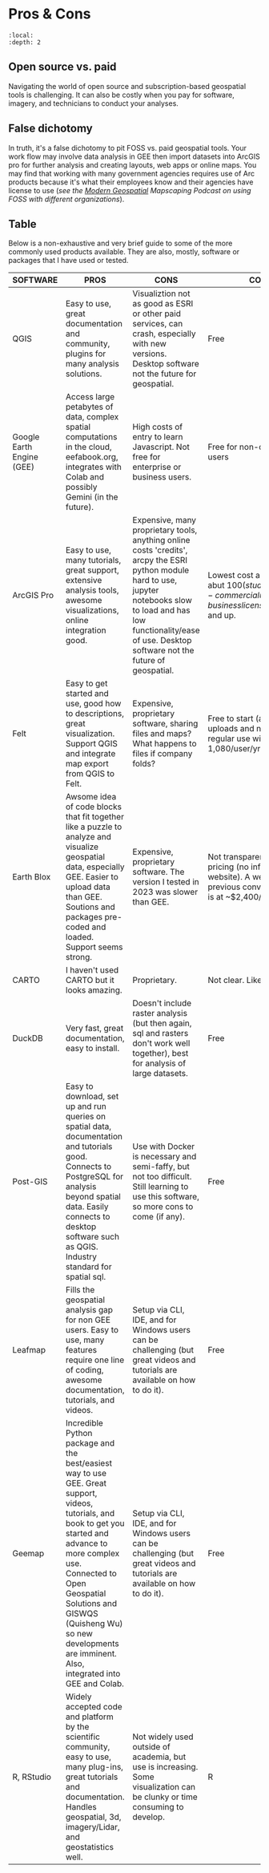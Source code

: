 
# Pros & Cons

```{contents}
:local:
:depth: 2
```

## Open source vs. paid
Navigating the world of open source and subscription-based geospatial tools is challenging. It can also be costly when you pay for software, imagery, and technicians to conduct your analyses. 
## False dichotomy
In truth, it's a false dichotomy to pit FOSS vs. paid geospatial tools. Your work flow may involve data analysis in GEE then import datasets into ArcGIS pro for further analysis and creating layouts, web apps or online maps. You may find that working with many government agencies requires use of Arc products because it's what their employees know and their agencies have license to use (*see the [Modern Geospatial](https://mapscaping.com/podcast/modern-geospatial/) Mapscaping Podcast on using FOSS with different organizations*). 

## Table
Below is a non-exhaustive and very brief guide to some of the more commonly used products available. They are also, mostly, software or packages that I have used or tested.

| **SOFTWARE**              | **PROS**                                                                                                                                                                                                                                                                                             | **CONS**                                                                                                                                                                                                                           | **COST**                                                                                                              |
| ------------------------- | ---------------------------------------------------------------------------------------------------------------------------------------------------------------------------------------------------------------------------------------------------------------------------------------------------- | ---------------------------------------------------------------------------------------------------------------------------------------------------------------------------------------------------------------------------------- | --------------------------------------------------------------------------------------------------------------------- |
| QGIS                      | Easy to use, great documentation and community, plugins for many analysis solutions.                                                                                                                                                                                                                 | Visualiztion not as good as ESRI or other paid services, can crash, especially with new versions. Desktop software not the future for geospatial.                                                                                  | Free                                                                                                                  |
| Google Earth Engine (GEE) | Access large petabytes of data, complex spatial computations in the cloud, eefabook.org, integrates with Colab and possibly Gemini (in the future).                                                                                                                                                  | High costs of entry to learn Javascript. Not free for enterprise or business users.                                                                                                                                                | Free for non-commercial users                                                                                         |
| ArcGIS Pro                | Easy to use, many tutorials, great support, extensive analysis tools, awesome visualizations, online integration good.                                                                                                                                                                               | Expensive, many proprietary tools, anything online costs 'credits', arcpy the ESRI python module hard to use, jupyter notebooks slow to load and has low functionality/ease of use. Desktop software not the future of geospatial. | Lowest cost annual license abut $100 (students and non-commercial use), business licenses are >$1,600 and up.         |
| Felt                      | Easy to get started and use, good how to descriptions, great visualization. Support QGIS and integrate map export from QGIS to Felt.                                                                                                                                                                 | Expensive, proprietary software, sharing files and maps? What happens to files if company folds?                                                                                                                                   | Free to start (allows 5 file uploads and no raster use) regular use will cost $360-1,080/user/yr.                     |
| Earth Blox                | Awsome idea of code blocks that fit together like a puzzle to analyze and visualize geospatial data, especially GEE. Easier to upload data than GEE. Soutions and packages pre-coded and loaded. Support seems strong.                                                                               | Expensive, proprietary software. The version I tested in 2023 was slower than GEE.                                                                                                                                                 | Not transparent about pricing (no info on website). A web search and previous conversation put is at ~$2,400/user/yr. |
| CARTO                     | I haven't used CARTO but it looks amazing.                                                                                                                                                                                                                                                           | Proprietary.                                                                                                                                                                                                                       | Not clear. Likely costly.                                                                                             |
| DuckDB                    | Very fast, great documentation, easy to install.                                                                                                                                                                                                                                                     | Doesn't include raster analysis (but then again, sql and rasters don't work well together), best for analysis of large datasets.                                                                                                   | Free                                                                                                                  |
| Post-GIS                  | Easy to download, set up and run queries on spatial data, documentation and tutorials good. Connects to PostgreSQL for analysis beyond spatial data. Easily connects to desktop software such as QGIS. Industry standard for spatial sql.                                                            | Use with Docker is necessary and semi-faffy, but not too difficult. Still learning to use this software, so more cons to come (if any).                                                                                            | Free                                                                                                                  |
| Leafmap                   | Fills the geospatial analysis gap for non GEE users. Easy to use, many features require one line of coding, awesome documentation, tutorials, and videos.                                                                                                                                            | Setup via CLI, IDE, and for Windows users can be challenging (but great videos and tutorials are available on how to do it).                                                                                                       | Free                                                                                                                  |
| Geemap                    | Incredible Python package and the best/easiest way to use GEE. Great support, videos, tutorials, and book to get you started and advance to more complex use. Connected to Open Geospatial Solutions and GISWQS (Quisheng Wu) so new developments are imminent. Also, integrated into GEE and Colab. | Setup via CLI, IDE, and for Windows users can be challenging (but great videos and tutorials are available on how to do it).                                                                                                       | Free                                                                                                                  |
| R, RStudio                | Widely accepted code and platform by the scientific community, easy to use, many plug-ins, great tutorials and documentation. Handles geospatial, 3d, imagery/Lidar, and geostatistics well.                                                                                                         | Not widely used outside of academia, but use is increasing. Some visualization can be clunky or time consuming to develop.                                                                                                         | R                                                                                                                     |
